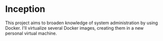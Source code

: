 # Inception
This project aims to broaden knowledge of system administration by using Docker. I'll virtualize several Docker images, creating them in a new personal virtual machine.
